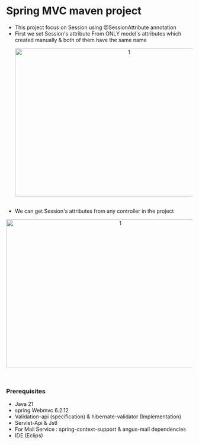 # Spring MVC maven project
- This project focus on Session using @SessionAttribute annotation
- First we set Session's attribute From ONLY model's attributes which created manually & both of them have the same name
  <p align="center">
  <img width="600" height="400" alt="1" src="https://github.com/user-attachments/assets/501e79c7-306f-4075-b686-cbfe93f649cb" />
  </p>
  <br>
- We can get Session's attributes from any controller in the project
<p align="center">
<img width="600" height="400" alt="1" src="https://github.com/user-attachments/assets/4a5807a1-6a96-4fdb-af8b-b8e9610d7713" />
</p><br>

### Prerequisites
- Java 21
- spring Webmvc 6.2.12
- Validation-api (specification) & hibernate-validator (Implementation)
- Servlet-Api & Jstl
- For Mail Service : spring-context-support & angus-mail dependencies
- IDE (Eclips)
